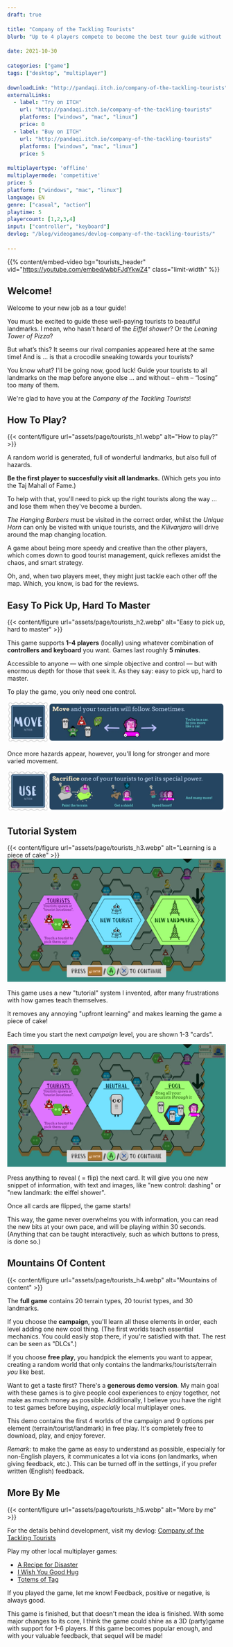 ```yaml
---
draft: true

title: "Company of the Tackling Tourists"
blurb: "Up to 4 players compete to become the best tour guide without 'losing' too many tourists along the way"

date: 2021-10-30

categories: ["game"]
tags: ["desktop", "multiplayer"]

downloadLink: "http://pandaqi.itch.io/company-of-the-tackling-tourists"
externalLinks:
  - label: "Try on ITCH"
    url: "http://pandaqi.itch.io/company-of-the-tackling-tourists"
    platforms: ["windows", "mac", "linux"]
    price: 0 
  - label: "Buy on ITCH"
    url: "http://pandaqi.itch.io/company-of-the-tackling-tourists"
    platforms: ["windows", "mac", "linux"]
    price: 5

multiplayertype: 'offline'
multiplayermode: 'competitive'
price: 5
platform: ["windows", "mac", "linux"]
language: EN
genre: ["casual", "action"]
playtime: 5
playercount: [1,2,3,4]
input: ["controller", "keyboard"]
devlog: "/blog/videogames/devlog-company-of-the-tackling-tourists/"

---
```


{{% content/embed-video bg="tourists_header" vid="https://youtube.com/embed/wbbFJdYkwZ4" class="limit-width" %}}

## Welcome!

Welcome to your new job as a tour guide!

You must be excited to guide these well-paying tourists to beautiful landmarks. I mean, who hasn't heard of the _Eiffel shower_? Or the _Leaning Tower of Pizza_?

But what’s this? It seems our rival companies appeared here at the same time!&nbsp;And is ... is that a crocodile sneaking towards your tourists?

You know what? I'll be going now, good luck! Guide your tourists to all landmarks on the map before anyone else &hellip; and without – ehm – “losing” too many of them.

We're glad to have you at the _Company of the Tackling Tourists_!


<!-- Section 1 -->
## How To Play?
<div class="image-as-heading">
	{{< content/figure url="assets/page/tourists_h1.webp" alt="How to play?" >}}
</div>

A random world is generated, full of wonderful landmarks, but also full of hazards.

**Be the first player to succesfully visit all landmarks.** (Which gets you into the Taj Mahall of Fame.)

To help with that, you'll need to pick up the right tourists along the way ... and lose them when they've become a burden.

_The Hanging Barbers_ must be visited in the correct order, whilst the _Unique Horn_ can only be visited with unique tourists, and the _Kilivanjaro_ will drive around the map changing location.

A game about being more speedy and creative than the other players, which comes down to good tourist management, quick reflexes amidst the chaos, and smart strategy.

Oh, and, when two players meet, they might just tackle each other off the map. Which, you know, is bad for the reviews.


<!-- Section 2 -->
## Easy To Pick Up, Hard To Master
<div class="image-as-heading">
	{{< content/figure url="assets/page/tourists_h2.webp" alt="Easy to pick up, hard to master" >}}
</div>

This game supports **1&ndash;4 players** (locally) using whatever combination of **controllers and keyboard** you want. Games last roughly **5 minutes**.

Accessible to anyone &mdash; with one simple objective and control &mdash; but with enormous depth for those that seek it. As they say: easy to pick up, hard to master.

To play the game, you only need one control.

<img src="assets/page/tourists_action_move.webp" alt="Action 1: Moving (and tourists follow)" >

Once more hazards appear, however, you'll long for stronger and more varied movement.

<img src="assets/page/tourists_action_sacrifice.webp" alt="Action 2: Sacrificing (for a tourists' special power)" />


<!-- Section 3 -->
## Tutorial System
<div class="image-as-heading">
	{{< content/figure url="assets/page/tourists_h3.webp" alt="Learning is a piece of cake" >}}
</div>

<div class="float-left">
	<img src="assets/page/tourists_tutorial_1.webp" alt="Example of tutorial system: before reveal">
</div>


This game uses a new "tutorial" system I invented, after many frustrations with how games teach themselves.

It removes any annoying "upfront learning" and makes learning the game a piece of cake!

Each time you start the next _campaign_ level, you are shown 1-3 "cards".

<div class="float-right">
	<img src="assets/page/tourists_tutorial_2.webp" alt="Example of tutorial system: after reveal">
</div>

Press anything to reveal ( = flip) the next card. It will give you one new snippet of information, with text and images, like "new control: dashing" or "new landmark: the eiffel shower".

Once all cards are flipped, the game starts!

This way, the game never overwhelms you with information, you can read the new bits at your own pace, and will be playing within 30 seconds. (Anything that can be taught interactively, such as which buttons to press, is done so.)


<!-- Section 4 -->
## Mountains Of Content
<div class="image-as-heading">
	{{< content/figure url="assets/page/tourists_h4.webp" alt="Mountains of content" >}}
</div>

The **full game** contains 20 terrain types, 20 tourist types, and 30 landmarks.

If you choose the **campaign**, you'll learn all these elements in order, each level adding one new cool thing. (The first worlds teach essential mechanics. You could easily stop there, if you're satisfied with that. The rest can be seen as "DLCs".)

If you choose **free play**, you handpick the elements you want to appear, creating a random world that only contains the landmarks/tourists/terrain _you_ like best.

Want to get a taste first? There's a **generous demo version**. My main goal with these games is to give people cool experiences to enjoy together, not make as much money as possible. Additionally, I believe you have the right to test games before buying, _especially_ local multiplayer ones.

This demo contains the first 4 worlds of the campaign and 9 options per element (terrain/tourist/landmark) in free play. It's completely free to download, play, and enjoy forever.

_Remark:_ to make the game as easy to understand as possible, especially for non-English players, it communicates a lot via icons (on landmarks, when giving feedback, etc.). This can be turned off in the settings, if you prefer written (English) feedback.


<!-- Section 5 -->
## More By Me
<div class="image-as-heading">
	{{< content/figure url="assets/page/tourists_h5.webp" alt="More by me" >}}
</div>

For the details behind development, visit my devlog: [Company of the Tackling Tourists](/blog/videogames/devlog-company-of-the-tackling-tourists)

Play my other local multiplayer games:
- [A Recipe for Disaster](https://pandaqi.com/a-recipe-for-disaster)
- [I Wish You Good Hug](https://pandaqi.com/i-wish-you-good-hug)
- [Totems of Tag](https://pandaqi.com/totems-of-tag)

If you played the game, let me know! Feedback, positive or negative, is always good.

This game is finished, but that doesn't mean the idea is finished. With some major changes to its core, I think the game could shine as a 3D (party)game with&nbsp;support for 1-6 players. If this game becomes popular enough, and with your valuable feedback, that sequel will be made!
